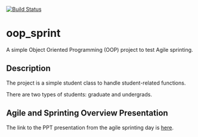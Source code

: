 [![Build Status](https://travis-ci.org/MolSSI-SSS/oop_sprint.svg?branch=master)](https://travis-ci.org/MolSSI-SSS/oop_sprint)

# oop_sprint

A simple Object Oriented Programming (OOP) project to test Agile sprinting.

## Description
The project is a simple student class to handle student-related functions.

There are two types of students: graduate and undergrads.

## Agile and Sprinting Overview Presentation

The link to the PPT presentation from the agile sprinting day is [here](https://docs.google.com/presentation/d/1N58JygLF4w6-5s6FrZCpAUSAq2zy2KIoFfLWfXeLEVU/edit?usp=sharing).
